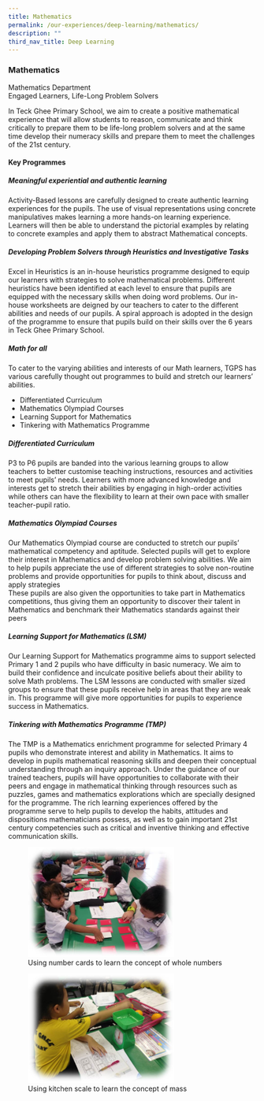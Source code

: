 ```yaml
---
title: Mathematics
permalink: /our-experiences/deep-learning/mathematics/
description: ""
third_nav_title: Deep Learning
---
```

### **Mathematics**

Mathematics Department<br>
Engaged Learners, Life-Long Problem Solvers
  
In Teck Ghee Primary School, we aim to create a positive mathematical experience that will allow students to reason, communicate and think critically to prepare them to be life-long problem solvers and at the same time develop their numeracy skills and prepare them to meet the challenges of the 21st century.

#### **Key Programmes**
##### **Meaningful experiential and authentic learning**
Activity-Based lessons are carefully designed to create authentic learning experiences for the pupils. The use of visual representations using concrete manipulatives makes learning a more hands-on learning experience. Learners will then be able to understand the pictorial examples by relating to concrete examples and apply them to abstract Mathematical concepts.

##### **Developing Problem Solvers through Heuristics and Investigative Tasks**
Excel in Heuristics is an in-house heuristics programme designed to equip our learners with strategies to solve mathematical problems. Different heuristics have been identified at each level to ensure that pupils are equipped with the necessary skills when doing word problems. Our in-house worksheets are deigned by our teachers to cater to the different abilities and needs of our pupils. A spiral approach is adopted in the design of the programme to ensure that pupils build on their skills over the 6 years in Teck Ghee Primary School.

##### **Math for all**
To cater to the varying abilities and interests of our Math learners, TGPS has various carefully thought out programmes to build and stretch our learners’ abilities.

*   Differentiated Curriculum  
*   Mathematics Olympiad Courses  
*   Learning Support for Mathematics  
*   Tinkering with Mathematics Programme

##### **Differentiated Curriculum**
P3 to P6 pupils are banded into the various learning groups to allow teachers to better customise teaching instructions, resources and activities to meet pupils’ needs. Learners with more advanced knowledge and interests get to stretch their abilities by engaging in high-order activities while others can have the flexibility to learn at their own pace with smaller teacher-pupil ratio.

##### **Mathematics Olympiad Courses**
Our Mathematics Olympiad course are conducted to stretch our pupils’ mathematical competency and aptitude. Selected pupils will get to explore their interest in Mathematics and develop problem solving abilities. We aim to help pupils appreciate the use of different strategies to solve non-routine problems and provide opportunities for pupils to think about, discuss and apply strategies<br>
These pupils are also given the opportunities to take part in Mathematics competitions, thus giving them an opportunity to discover their talent in Mathematics and benchmark their Mathematics standards against their peers

##### **Learning Support for Mathematics (LSM)**
Our Learning Support for Mathematics programme aims to support selected Primary 1 and 2 pupils who have difficulty in basic numeracy. We aim to build their confidence and inculcate positive beliefs about their ability to solve Math problems. The LSM lessons are conducted with smaller sized groups to ensure that these pupils receive help in areas that they are weak in. This programme will give more opportunities for pupils to experience success in Mathematics.

##### **Tinkering with Mathematics Programme (TMP)**
The TMP is a Mathematics enrichment programme for selected Primary 4 pupils who demonstrate interest and ability in Mathematics. It aims to develop in pupils mathematical reasoning skills and deepen their conceptual understanding through an inquiry approach. Under the guidance of our trained teachers, pupils will have opportunities to collaborate with their peers and engage in mathematical thinking through resources such as puzzles, games and mathematics explorations which are specially designed for the programme. The rich learning experiences offered by the programme serve to help pupils to develop the habits, attitudes and dispositions mathematicians possess, as well as to gain important 21st century competencies such as critical and inventive thinking and effective communication skills.

<figure>
<img src="/images/deeplearningmath1.jpg" style="width:70%">
<figcaption>  Using number cards to learn the concept of whole numbers
 </figcaption>
</figure>

<figure>
<img src="/images/deeplearningmath2.jpg" style="width:70%">
<figcaption>  Using kitchen scale to learn the concept of mass
 </figcaption>
</figure>
